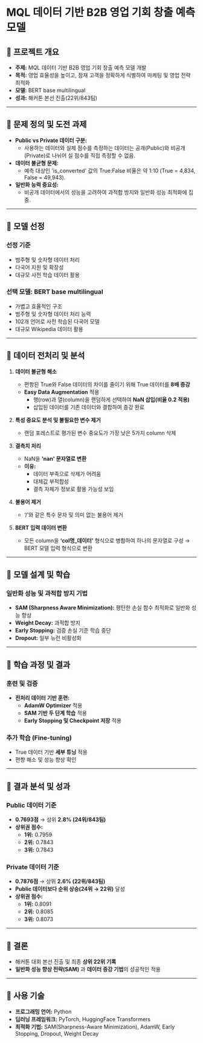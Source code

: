# MQL 데이터 기반 B2B 영업 기회 창출 예측 모델

## 📌 프로젝트 개요

- **주제:** MQL 데이터 기반 B2B 영업 기회 창출 예측 모델 개발  
- **목적:** 영업 효율성을 높이고, 잠재 고객을 정확하게 식별하여 마케팅 및 영업 전략 최적화  
- **모델:** BERT base multilingual  
- **성과:** 해커톤 본선 진출(22위/843팀)
---

## 📌 문제 정의 및 도전 과제  

- **Public vs Private 데이터 구분:**  
  - 사용하는 데이터와 실제 점수를 측정하는 데이터는 공개(Public)와 비공개(Private)로 나뉘어 실 점수를 직접 측정할 수 없음.  
- **데이터 불균형 문제:**  
  - 예측 대상인 'is_converted' 값의 True:False 비율은 약 1:10 (True = 4,834, False = 49,943).  
- **일반화 능력 중요성:**  
  - 비공개 데이터에서의 성능을 고려하여 과적합 방지와 일반화 성능 최적화에 집중.  

---

## 📌 모델 선정  

### **선정 기준**  

- 범주형 및 숫자형 데이터 처리  
- 다국어 지원 및 확장성  
- 대규모 사전 학습 데이터 활용  

### **선택 모델: BERT base multilingual**  

- 가볍고 효율적인 구조  
- 범주형 및 숫자형 데이터 처리 능력  
- 102개 언어로 사전 학습된 다국어 모델  
- 대규모 Wikipedia 데이터 활용  

---

## 📌 데이터 전처리 및 분석  

1. **데이터 불균형 해소**  
    - 편항된 True와 False 데이터의 차이를 줄이기 위해 True 데이터를 **8배 증강**  
    - **Easy Data Augmentation** 적용  
      - 행(row)과 열(column)을 랜덤하게 선택하여 **NaN 삽입(비율 0.2 적용)**  
      - 삽입된 데이터를 기존 데이터와 결합하여 증강 완료  

2. **특성 중요도 분석 및 불필요한 변수 제거**  
    - 랜덤 포레스트로 평가된 변수 중요도가 가장 낮은 5가지 column 삭제  

3. **결측치 처리**  
    - NaN을 **'nan' 문자열로 변환**  
    - **이유:**  
      - 데이터 부족으로 삭제가 어려움  
      - 대체값 부적합성  
      - 결측 자체가 정보로 활용 가능성 보임  

4. **불용어 제거**  
    - ‘/’와 같은 특수 문자 및 의미 없는 불용어 제거  

5. **BERT 입력 데이터 변환**  
    - 모든 column을 **‘col명_데이터’** 형식으로 병합하여 하나의 문자열로 구성 → BERT 모델 입력 형식으로 변환  

---

## 📌 모델 설계 및 학습  

### **일반화 성능 및 과적합 방지 기법**  

- **SAM (Sharpness Aware Minimization):** 평탄한 손실 함수 최적화로 일반화 성능 향상  
- **Weight Decay:** 과적합 방지  
- **Early Stopping:** 검증 손실 기준 학습 중단  
- **Dropout:** 일부 뉴런 비활성화  

---

## 📌 학습 과정 및 결과  

### **훈련 및 검증**  

- **전처리 데이터 기반 훈련:**  
  - **AdamW Optimizer** 적용  
  - **SAM 기반 두 단계 학습** 적용  
  - **Early Stopping 및 Checkpoint 저장** 적용  

### **추가 학습 (Fine-tuning)**  

- True 데이터 기반 **세부 튜닝** 적용  
- 편향 해소 및 성능 향상 확인  

---

## 📌 결과 분석 및 성과  

### **Public 데이터 기준**  

- **0.7693점** → 상위 **2.8% (24위/843팀)**  
- **상위권 점수:**  
  - **1위:** 0.7959  
  - **2위:** 0.7843  
  - **3위:** 0.7843  

### **Private 데이터 기준**  

- **0.7876점** → 상위 **2.6% (22위/843팀)**  
- **Public 데이터보다 순위 상승(24위 → 22위)** 달성  
- **상위권 점수:**  
  - **1위:** 0.8091  
  - **2위:** 0.8085  
  - **3위:** 0.8073  

---

## 📌 결론

- 해커톤 대회 본선 진출 및 최종 **상위 22위 기록**  
- **일반화 성능 향상 전략(SAM)** 과 **데이터 증강 기법**의 성공적인 적용  

---

## 📌 사용 기술  

- **프로그래밍 언어:** Python  
- **딥러닝 프레임워크:** PyTorch, HuggingFace Transformers
- **최적화 기법:** SAM(Sharpness-Aware Minimization), AdamW, Early Stopping, Dropout, Weight Decay  
